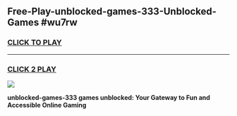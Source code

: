 
## Free-Play-unblocked-games-333-Unblocked-Games #wu7rw
<h3>
<a href="https://news.freeplayer.one?title=unblocked-games-333&ref=8M">CLICK TO PLAY</a></h3>
<hr>

<h3>
<a href="https://news.freeplayer.one?title=unblocked-games-333&ref=8M">CLICK 2 PLAY</a>
  
</h3>

<a href="https://news.freeplayer.one?title=unblocked-games-333&ref=8M"><img src="https://clearcache.store/games.png"></a>


**unblocked-games-333 games unblocked: Your Gateway to Fun and Accessible Online Gaming**
